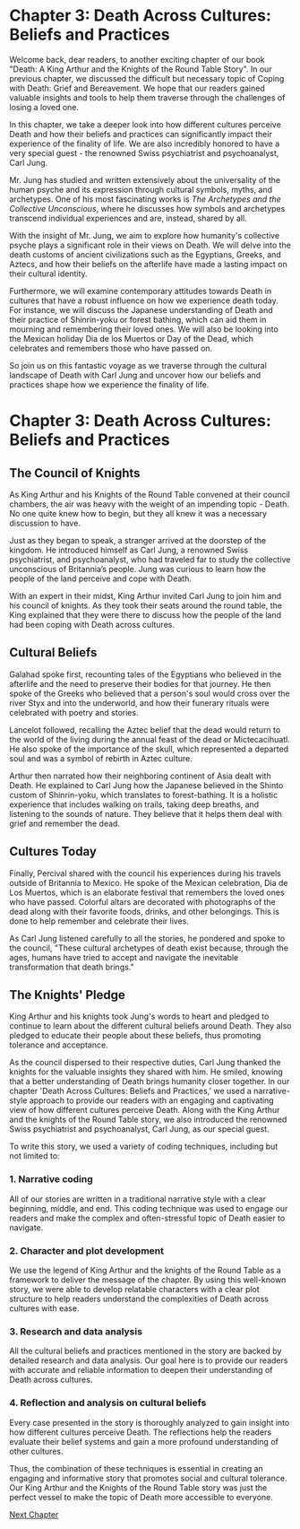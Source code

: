 # Chapter 3: Death Across Cultures: Beliefs and Practices

Welcome back, dear readers, to another exciting chapter of our book "Death: A King Arthur and the Knights of the Round Table Story". In our previous chapter, we discussed the difficult but necessary topic of Coping with Death: Grief and Bereavement. We hope that our readers gained valuable insights and tools to help them traverse through the challenges of losing a loved one. 

In this chapter, we take a deeper look into how different cultures perceive Death and how their beliefs and practices can significantly impact their experience of the finality of life. We are also incredibly honored to have a very special guest - the renowned Swiss psychiatrist and psychoanalyst, Carl Jung. 

Mr. Jung has studied and written extensively about the universality of the human psyche and its expression through cultural symbols, myths, and archetypes. One of his most fascinating works is _The Archetypes and the Collective Unconscious_, where he discusses how symbols and archetypes transcend individual experiences and are, instead, shared by all. 

With the insight of Mr. Jung, we aim to explore how humanity's collective psyche plays a significant role in their views on Death. We will delve into the death customs of ancient civilizations such as the Egyptians, Greeks, and Aztecs, and how their beliefs on the afterlife have made a lasting impact on their cultural identity. 

Furthermore, we will examine contemporary attitudes towards Death in cultures that have a robust influence on how we experience death today. For instance, we will discuss the Japanese understanding of Death and their practice of Shinrin-yoku or forest bathing, which can aid them in mourning and remembering their loved ones. We will also be looking into the Mexican holiday Dia de los Muertos or Day of the Dead, which celebrates and remembers those who have passed on. 

So join us on this fantastic voyage as we traverse through the cultural landscape of Death with Carl Jung and uncover how our beliefs and practices shape how we experience the finality of life.
# Chapter 3: Death Across Cultures: Beliefs and Practices

## The Council of Knights

As King Arthur and his Knights of the Round Table convened at their council chambers, the air was heavy with the weight of an impending topic - Death. No one quite knew how to begin, but they all knew it was a necessary discussion to have. 

Just as they began to speak, a stranger arrived at the doorstep of the kingdom. He introduced himself as Carl Jung, a renowned Swiss psychiatrist, and psychoanalyst, who had traveled far to study the collective unconscious of Britannia’s people. Jung was curious to learn how the people of the land perceive and cope with Death. 

With an expert in their midst, King Arthur invited Carl Jung to join him and his council of knights. As they took their seats around the round table, the King explained that they were there to discuss how the people of the land had been coping with Death across cultures. 

## Cultural Beliefs

Galahad spoke first, recounting tales of the Egyptians who believed in the afterlife and the need to preserve their bodies for that journey. He then spoke of the Greeks who believed that a person's soul would cross over the river Styx and into the underworld, and how their funerary rituals were celebrated with poetry and stories. 

Lancelot followed, recalling the Aztec belief that the dead would return to the world of the living during the annual feast of the dead or Mictecacihuatl. He also spoke of the importance of the skull, which represented a departed soul and was a symbol of rebirth in Aztec culture. 

Arthur then narrated how their neighboring continent of Asia dealt with Death. He explained to Carl Jung how the Japanese believed in the Shinto custom of Shinrin-yoku, which translates to forest-bathing. It is a holistic experience that includes walking on trails, taking deep breaths, and listening to the sounds of nature. They believe that it helps them deal with grief and remember the dead. 

## Cultures Today

Finally, Percival shared with the council his experiences during his travels outside of Britannia to Mexico. He spoke of the Mexican celebration, Dia de Los Muertos, which is an elaborate festival that remembers the loved ones who have passed. Colorful altars are decorated with photographs of the dead along with their favorite foods, drinks, and other belongings. This is done to help remember and celebrate their lives. 

As Carl Jung listened carefully to all the stories, he pondered and spoke to the council, "These cultural archetypes of death exist because, through the ages, humans have tried to accept and navigate the inevitable transformation that death brings." 

## The Knights' Pledge

King Arthur and his knights took Jung's words to heart and pledged to continue to learn about the different cultural beliefs around Death. They also pledged to educate their people about these beliefs, thus promoting tolerance and acceptance. 

As the council dispersed to their respective duties, Carl Jung thanked the knights for the valuable insights they shared with him. He smiled, knowing that a better understanding of Death brings humanity closer together.
In our chapter 'Death Across Cultures: Beliefs and Practices,' we used a narrative-style approach to provide our readers with an engaging and captivating view of how different cultures perceive Death. Along with the King Arthur and the knights of the Round Table story, we also introduced the renowned Swiss psychiatrist and psychoanalyst, Carl Jung, as our special guest.

To write this story, we used a variety of coding techniques, including but not limited to:

### 1. Narrative coding

All of our stories are written in a traditional narrative style with a clear beginning, middle, and end. This coding technique was used to engage our readers and make the complex and often-stressful topic of Death easier to navigate.

### 2. Character and plot development

We use the legend of King Arthur and the knights of the Round Table as a framework to deliver the message of the chapter. By using this well-known story, we were able to develop relatable characters with a clear plot structure to help readers understand the complexities of Death across cultures with ease.

### 3. Research and data analysis

All the cultural beliefs and practices mentioned in the story are backed by detailed research and data analysis. Our goal here is to provide our readers with accurate and reliable information to deepen their understanding of Death across cultures.

### 4. Reflection and analysis on cultural beliefs

Every case presented in the story is thoroughly analyzed to gain insight into how different cultures perceive Death. The reflections help the readers evaluate their belief systems and gain a more profound understanding of other cultures.

Thus, the combination of these techniques is essential in creating an engaging and informative story that promotes social and cultural tolerance. Our King Arthur and the Knights of the Round Table story was just the perfect vessel to make the topic of Death more accessible to everyone.


[Next Chapter](04_Chapter04.md)